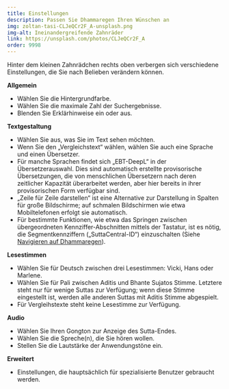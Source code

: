 ```yaml
---
title: Einstellungen
description: Passen Sie Dhammaregen Ihren Wünschen an
img: zoltan-tasi-CLJeQCr2F_A-unsplash.png
img-alt: Ineinandergreifende Zahnräder
link: https://unsplash.com/photos/CLJeQCr2F_A
order: 9998
---
```


Hinter dem kleinen Zahnrädchen rechts oben verbergen sich verschiedene Einstellungen, die Sie nach Belieben verändern können.

**Allgemein** 
- Wählen Sie die Hintergrundfarbe. 
- Wählen Sie die maximale Zahl der Suchergebnisse. 
- Blenden Sie Erklärhinweise ein oder aus. 

**Textgestaltung** 
- Wählen Sie aus, was Sie im Text sehen möchten. 
- Wenn Sie den „Vergleichstext“ wählen, wählen Sie auch eine Sprache und einen Übersetzer.
- Für manche Sprachen findet sich „EBT-DeepL“ in der Übersetzerauswahl. Dies sind automatisch erstellte provisorische Übersetzungen, die von menschlichen Übersetzern nach deren zeitlicher Kapazität überarbeitet werden, aber hier bereits in ihrer provisorischen Form verfügbar sind.
- „Zeile für Zeile darstellen“ ist eine Alternative zur Darstellung in Spalten für große Bildschirme; auf schmalen Bildschirmen wie etwa Mobiltelefonen erfolgt sie automatisch. 
- Für bestimmte Funktionen, wie etwa das Springen zwischen übergeordneten Kennziffer-Abschnitten mittels der Tastatur, ist es nötig, die Segmentkennziffern („SuttaCentral-ID“) einzuschalten (Siehe [Navigieren auf Dhammaregen](#/wiki/studium/navigieren)).

**Lesestimmen** 
- Wählen Sie für Deutsch zwischen drei Lesestimmen: Vicki, Hans oder Marlene.
- Wählen Sie für Pali zwischen Aditis und Bhante Sujatos Stimme. Letztere steht nur für wenige Suttas zur Verfügung; wenn diese Stimme eingestellt ist, werden alle anderen Suttas mit Aditis Stimme abgespielt.
- Für Vergleihstexte steht keine Lesestimme zur Verfügung.

**Audio** 
- Wählen Sie Ihren Gongton zur Anzeige des Sutta-Endes. 
- Wählen Sie die Spreche(n), die Sie hören wollen. 
- Stellen Sie die Lautstärke der Anwendungstöne ein.

**Erweitert**
- Einstellungen, die hauptsächlich für spezialisierte Benutzer gebraucht werden.